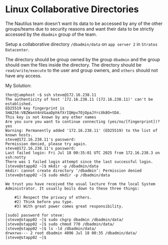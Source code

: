 # Linux Collaborative Directories

The Nautilus team doesn't want its data to be accessed by any of the other groups/teams due to security reasons and want their data to be strictly accessed by the `dbadmin` group of the team.

Setup a collaborative directory `/dbadmin/data` on `app server 2` in `Stratos Datacenter`.

The directory should be group owned by the group `dbadmin` and the group should own the files inside the directory. The directory should be `read/write/execute` to the user and group owners, and `others` should not have any access.



My Solution:

```
thor@jumphost ~$ ssh steve@172.16.238.11
The authenticity of host '172.16.238.11 (172.16.238.11)' can't be established.
ED25519 key fingerprint is SHA256:VBZWanV4nVGaaDphkfXrIQHpv7OjOpaJYrcXk8O+tD4.
This key is not known by any other names
Are you sure you want to continue connecting (yes/no/[fingerprint])? yes
Warning: Permanently added '172.16.238.11' (ED25519) to the list of known hosts.
steve@172.16.238.11's password: 
Permission denied, please try again.
steve@172.16.238.11's password: 
Last failed login: Fri Jul 18 00:35:01 UTC 2025 from 172.16.238.3 on ssh:notty
There was 1 failed login attempt since the last successful login.
[steve@stapp02 ~]$ mkdir -p /dbadmin/data
mkdir: cannot create directory ‘/dbadmin’: Permission denied
[steve@stapp02 ~]$ sudo mkdir -p /dbadmin/data

We trust you have received the usual lecture from the local System
Administrator. It usually boils down to these three things:

    #1) Respect the privacy of others.
    #2) Think before you type.
    #3) With great power comes great responsibility.

[sudo] password for steve: 
[steve@stapp02 ~]$ sudo chgrp dbadmin /dbadmin/data/
[steve@stapp02 ~]$ sudo chmod 770 /dbadmin/data/
[steve@stapp02 ~]$ ls -ld /dbadmin/data/
drwxrwx--- 2 root dbadmin 4096 Jul 18 00:35 /dbadmin/data/
[steve@stapp02 ~]$ 
```
